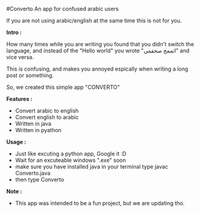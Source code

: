 #Converto
An app for confused arabic users

If you are not using arabic/english at the same time this is not for you.

**Intro :**

How many times while you are writing you found that you didn't switch the language, and instead of the "Hello world" you wrote "اثممخ صخقمي" and vice versa.

This is confusing, and makes you annoyed espically when writing a long post or something.

So, we created this simple app "CONVERTO"

**Features :**

- Convert arabic to english
- Convert english to arabic
- Written in java
- Written in pyathon

**Usage :**

- Just like excuting a python app, Google it :D
- Wait for an excuteable windows ".exe" soon
- make sure you have installed java in your terminal type javac Converto.java 
- then type Converto

**Note :**
- This app was intended to be a fun project, but we are updating tho.
